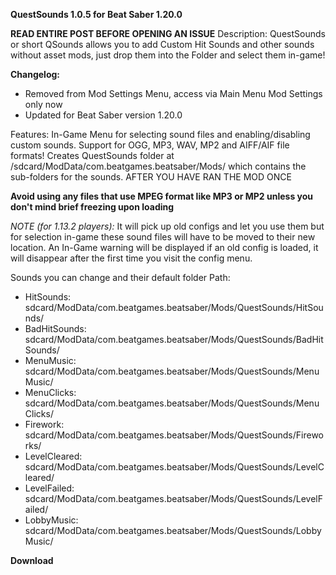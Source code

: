 __**QuestSounds 1.0.5 for Beat Saber 1.20.0**__

**READ ENTIRE POST BEFORE OPENING AN ISSUE**
Description:
QuestSounds or short QSounds allows you to add Custom Hit Sounds and other sounds without asset mods, 
just drop them into the Folder and select them in-game!

__**Changelog:**__ 
- Removed from Mod Settings Menu, access via Main Menu Mod Settings only now
- Updated for Beat Saber version 1.20.0

Features:
  In-Game Menu for selecting sound files and enabling/disabling custom sounds.
  Support for OGG, MP3, WAV, MP2 and AIFF/AIF file formats!
  Creates QuestSounds folder at /sdcard/ModData/com.beatgames.beatsaber/Mods/ 
  which contains the sub-folders for the sounds.
  AFTER YOU HAVE RAN THE MOD ONCE
  
  **Avoid using any files that use MPEG format like MP3 or MP2 unless you don't mind brief freezing upon loading**
  
*NOTE (for 1.13.2 players):*
It will pick up old configs and let you use them but for selection in-game these sound files will have to be moved to their new location.
An In-Game warning will be displayed if an old config is loaded, it will disappear after the first time you visit the config menu.
  
Sounds you can change and their default folder Path:
-  HitSounds:        sdcard/ModData/com.beatgames.beatsaber/Mods/QuestSounds/HitSounds/
-  BadHitSounds:		sdcard/ModData/com.beatgames.beatsaber/Mods/QuestSounds/BadHitSounds/
-  MenuMusic:		sdcard/ModData/com.beatgames.beatsaber/Mods/QuestSounds/MenuMusic/
-  MenuClicks:		sdcard/ModData/com.beatgames.beatsaber/Mods/QuestSounds/MenuClicks/
-  Firework:         sdcard/ModData/com.beatgames.beatsaber/Mods/QuestSounds/Fireworks/
-  LevelCleared:		sdcard/ModData/com.beatgames.beatsaber/Mods/QuestSounds/LevelCleared/
-  LevelFailed:		sdcard/ModData/com.beatgames.beatsaber/Mods/QuestSounds/LevelFailed/
-  LobbyMusic:		sdcard/ModData/com.beatgames.beatsaber/Mods/QuestSounds/LobbyMusic/


__**Download**__